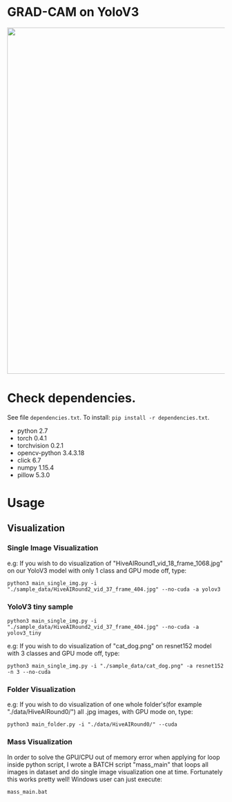 # GRAD-CAM on YoloV3 

<p align="center">
<img src="https://user-images.githubusercontent.com/22118253/93553466-0c228200-f941-11ea-9c99-36627ab0d2c6.png" width="800">
</p>

# Check dependencies.

See file `dependencies.txt`. To install: `pip install -r dependencies.txt`.

* python 2.7
* torch 0.4.1
* torchvision 0.2.1
* opencv-python 3.4.3.18
* click 6.7
* numpy 1.15.4
* pillow 5.3.0


# Usage

## Visualization
### Single Image Visualization
e.g: If you wish to do visualization of "HiveAIRound1_vid_18_frame_1068.jpg" on our YoloV3 model with only 1 class and GPU mode off, type:
```
python3 main_single_img.py -i "./sample_data/HiveAIRound2_vid_37_frame_404.jpg" --no-cuda -a yolov3
```

### YoloV3 tiny sample
```
python3 main_single_img.py -i "./sample_data/HiveAIRound2_vid_37_frame_404.jpg" --no-cuda -a yolov3_tiny
```

e.g: If you wish to do visualization of "cat_dog.png" on resnet152 model with 3 classes and GPU mode off, type:
```
python3 main_single_img.py -i "./sample_data/cat_dog.png" -a resnet152 -n 3 --no-cuda
```

### Folder Visualization
e.g: If you wish to do visualization of one whole folder's(for example "./data/HiveAIRound0/") all .jpg images, with GPU mode on, type:
```
python3 main_folder.py -i "./data/HiveAIRound0/" --cuda
```

### Mass Visualization

In order to solve the GPU/CPU out of memory error when applying for loop inside python script, I wrote a BATCH script "mass_main" that loops all images in dataset and do single image visualization one at time. Fortunately this works pretty well! Windows user can just 
execute:
```
mass_main.bat
```